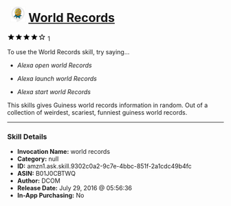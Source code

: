 # &nbsp;<img src="skill_icon" alt="World Records icon" width="36"> [World Records](http://alexa.amazon.com/#skills/amzn1.ask.skill.9302c0a2-9c7e-4bbc-851f-2a1cdc49b4fc)
![4 stars](../../images/ic_star_black_18dp_1x.png)![4 stars](../../images/ic_star_black_18dp_1x.png)![4 stars](../../images/ic_star_black_18dp_1x.png)![4 stars](../../images/ic_star_black_18dp_1x.png)![4 stars](../../images/ic_star_border_black_18dp_1x.png) 1

To use the World Records skill, try saying...

* *Alexa  open world Records*

* *Alexa  launch world Records*

* *Alexa  start world Records*

This  skills  gives  Guiness world  records  information  in random.
Out  of  a collection of   weirdest, scariest, funniest guiness   world records.

***

### Skill Details

* **Invocation Name:** world records
* **Category:** null
* **ID:** amzn1.ask.skill.9302c0a2-9c7e-4bbc-851f-2a1cdc49b4fc
* **ASIN:** B01J0CBTWQ
* **Author:** DCOM
* **Release Date:** July 29, 2016 @ 05:56:36
* **In-App Purchasing:** No
